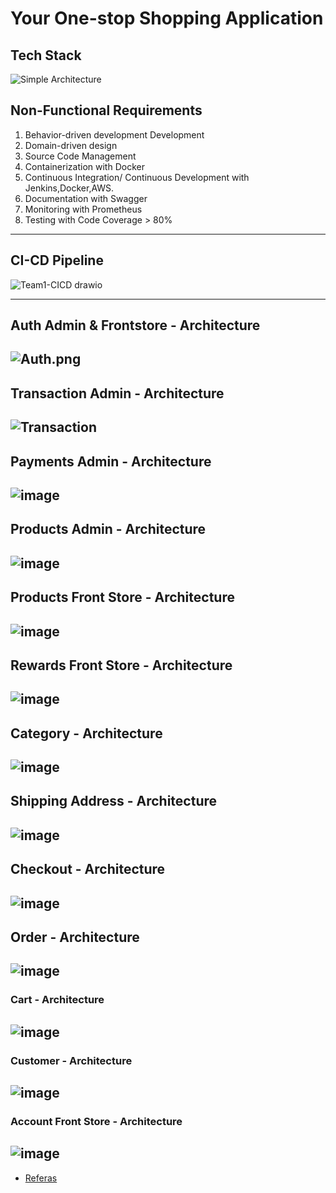 # Your One-stop Shopping Application

## Tech Stack

![Simple Architecture ](https://cdn.hashnode.com/res/hashnode/image/upload/v1651289182734/zv5Boit8y.png)

## Non-Functional Requirements

1. Behavior-driven development Development
2. Domain-driven design
3. Source Code Management
4. Containerization with Docker
5. Continuous Integration/ Continuous Development with Jenkins,Docker,AWS.
6. Documentation with Swagger
7. Monitoring with Prometheus
8. Testing with Code Coverage > 80%

---

## CI-CD Pipeline

![Team1-CICD drawio](https://user-images.githubusercontent.com/47941624/166130096-b08676c0-8a05-4cf7-8e8e-d165bfe18782.png)

---

## Auth Admin & Frontstore - Architecture

![Auth.png](https://cdn.hashnode.com/res/hashnode/image/upload/v1651289390748/JM6LkFEhd.png)
---

## Transaction Admin - Architecture

![Transaction](https://user-images.githubusercontent.com/47941624/166088881-8e14db89-a41f-442b-b002-c5515175e5de.png)
---

## Payments Admin - Architecture

![image](https://user-images.githubusercontent.com/47941624/166088906-ff28b7ff-32cc-48e9-91f8-17c40c406202.png)
---

## Products Admin - Architecture

![image](https://user-images.githubusercontent.com/47941624/166088923-1373be6a-d078-48eb-b4ed-ad795cd91c1f.png)
---

## Products Front Store  - Architecture

![image](https://user-images.githubusercontent.com/47941624/166088965-c0f68d88-edfb-411d-bec5-b4279d34369b.png)
---

## Rewards Front Store - Architecture

![image](https://user-images.githubusercontent.com/47941624/166088981-b23ab231-7ff1-46a3-928d-6d1275ec35d7.png)
---

## Category - Architecture

![image](https://user-images.githubusercontent.com/47941624/166088992-bb8569f7-d7f2-4078-a4c0-91e86e36c1c2.png)
---

## Shipping Address - Architecture

![image](https://user-images.githubusercontent.com/47941624/166088997-9d026251-cb41-4c32-9bfd-610c062da49f.png)
---

## Checkout - Architecture

![image](https://user-images.githubusercontent.com/47941624/166089008-28736279-6530-4df3-a2c8-f1655daa25a6.png)
---

## Order - Architecture

![image](https://user-images.githubusercontent.com/47941624/166089018-4275cdd1-e007-4f83-9d58-e9626dc43de3.png)
---

### Cart - Architecture

![image](https://user-images.githubusercontent.com/47941624/166089028-6e0bee18-3639-4d1f-967f-394e77c9f675.png)
---

### Customer - Architecture

![image](https://user-images.githubusercontent.com/47941624/166089047-6dac52c7-c8a4-44d9-b766-e221fe0ce28c.png)
---

### Account Front Store - Architecture

![image](https://user-images.githubusercontent.com/47941624/166089059-e95bd193-b3b7-4180-8be5-8ee1eedfefe5.png)
---

- [Referas](https://github.com/swiggy-2022-bootcamp)

